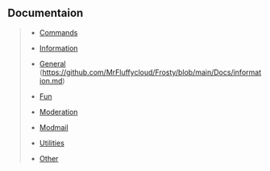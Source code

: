 ## Documentaion <!-- {docsify-ignore-all} -->

> * [Commands](/README.md 'Commands')
>
> * [Information](/information.md 'All the information commands?')
>
> * [General](/general.md 'General Stuff, you know?') (https://github.com/MrFluffycloud/Frosty/blob/main/Docs/information.md)
>
> * [Fun](/fun.md '😄😅🤣')
>
> * [Moderation](/moderation.md 'BAN HAMMER!')
>
> * [Modmail](/modmail.md 'MOODMAIL STUFF')
>
> * [Utilities](/utilities.md 'Usefull stuff')
>
> * [Other](/other.md 'Rest of the stuff')
